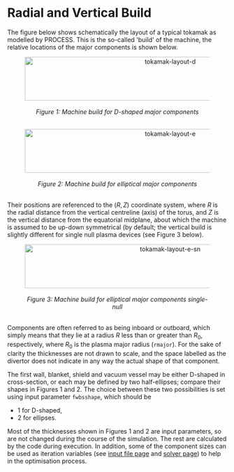 
# Radial and Vertical Build

The figure below shows schematically the layout of a typical tokamak
as modelled by PROCESS. This is the so-called 'build' of the machine, the
relative locations of the major components is shown below. 

<figure>
    <center>
    <img src="/img/build_d.eps" alt="tokamak-layout-d" 
    title="Machine build for D-shaped major components" 
    width="650" height="100" />
    <br><br>
    <figcaption><i>Figure 1: Machine build for D-shaped major components</i></figcaption>
    <br>
    </center>
</figure>

<figure>
    <center>
    <img src="/img/build_e.eps" alt="tokamak-layout-e" 
    title="Machine build for elliptical major components" 
    width="650" height="100" />
    <br><br>
    <figcaption><i>Figure 2: Machine build for elliptical major components</i></figcaption>
    <br>
    </center>
</figure>

Their positions are referenced to the $(R,Z)$ coordinate system, where $R$ is 
the radial distance from the vertical centreline (axis) of the torus, and $Z$ is 
the vertical distance from the equatorial midplane, about which the machine is 
assumed to be up-down symmetrical (by default; the vertical build is slightly 
different for single null plasma devices (see Figure 3 below).

<figure>
    <center>
    <img src="/img/build_e_snd.eps" alt="tokamak-layout-e-sn" 
    title="Machine build for elliptiacal major components single-null" 
    width="650" height="100" />
    <br><br>
    <figcaption><i>Figure 3: Machine build for elliptical major components 
    single-null</i></figcaption>
    <br>
    </center>
</figure>

Components are often referred to as being inboard or outboard, which simply 
means that they lie at a radius $R$ less than or greater than $R_0$, 
respectively, where $R_0$ is the plasma major radius (`rmajor`). For the sake 
of clarity the thicknesses are not drawn to scale, and the space labelled as 
the divertor does not indicate in any way the actual shape of that component.

The first wall, blanket, shield and vacuum vessel may be either D-shaped in
cross-section, or each may be defined by two half-ellipses; compare their
shapes in Figures 1 and 2. The choice between these two possibilities is set 
using input parameter `fwbsshape`, which should be

- 1 for D-shaped,
- 2 for ellipses.

Most of the thicknesses shown in Figures 1 and 2 are input parameters, so are 
not changed during the course of the simulation. The rest are calculated by the 
code during execution. In addition, some of the component sizes can be used 
as iteration variables (see [input file page](io/input-guide.md) and 
[solver page](solver-guide.md)) to help in the optimisation process.
